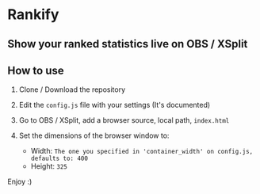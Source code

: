# Rankify
## Show your ranked statistics live on OBS / XSplit

## How to use

1.  Clone / Download the repository
2.  Edit the ```config.js``` file with your settings (It's documented)
3.  Go to OBS / XSplit, add a browser source, local path, ```index.html```
4.  Set the dimensions of the browser window to:

    -   Width: ```The one you specified in 'container_width' on config.js, defaults to: 400```
    -   Height: ```325```

Enjoy :)
